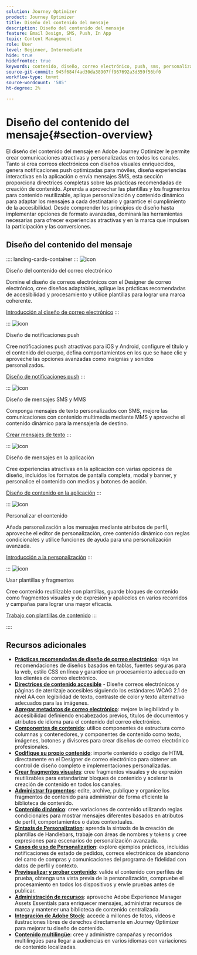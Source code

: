 ```yaml
---
solution: Journey Optimizer
product: Journey Optimizer
title: Diseño del contenido del mensaje
description: Diseño del contenido del mensaje
feature: Email Design, SMS, Push, In App
topic: Content Management
role: User
level: Beginner, Intermediate
hide: true
hidefromtoc: true
keywords: contenido, diseño, correo electrónico, push, sms, personalización, plantillas
source-git-commit: 945f684f4ad30da38907ff967692a3d359f56bf0
workflow-type: tm+mt
source-wordcount: '585'
ht-degree: 2%

---
```


# Diseño del contenido del mensaje{#section-overview}

El diseño del contenido del mensaje en Adobe Journey Optimizer le permite crear comunicaciones atractivas y personalizadas en todos los canales. Tanto si crea correos electrónicos con diseños visuales enriquecidos, genera notificaciones push optimizadas para móviles, diseña experiencias interactivas en la aplicación o envía mensajes SMS, esta sección proporciona directrices completas sobre las prácticas recomendadas de creación de contenido. Aprenda a aprovechar las plantillas y los fragmentos para contenido reutilizable, aplique personalización y contenido dinámico para adaptar los mensajes a cada destinatario y garantice el cumplimiento de la accesibilidad. Desde comprender los principios de diseño hasta implementar opciones de formato avanzadas, dominará las herramientas necesarias para ofrecer experiencias atractivas y en la marca que impulsen la participación y las conversiones.

## Diseño del contenido del mensaje

:::: landing-cards-container
:::
![icon](https://cdn.experienceleague.adobe.com/icons/list-check.svg?lang=es)

Diseño del contenido del correo electrónico

Domine el diseño de correos electrónicos con el Designer de correo electrónico, cree diseños adaptables, aplique las prácticas recomendadas de accesibilidad y procesamiento y utilice plantillas para lograr una marca coherente.

[Introducción al diseño de correo electrónico](../email/get-started-email-design.md)
:::

:::
![icon](https://cdn.experienceleague.adobe.com/icons/paper-plane.svg?lang=es)

Diseño de notificaciones push

Cree notificaciones push atractivas para iOS y Android, configure el título y el contenido del cuerpo, defina comportamientos en los que se hace clic y aproveche las opciones avanzadas como insignias y sonidos personalizados.

[Diseño de notificaciones push](../push/design-push.md)
:::

:::
![icon](https://cdn.experienceleague.adobe.com/icons/message.svg?lang=es)

Diseño de mensajes SMS y MMS

Componga mensajes de texto personalizados con SMS, mejore las comunicaciones con contenido multimedia mediante MMS y aproveche el contenido dinámico para la mensajería de destino.

[Crear mensajes de texto](../sms/create-sms.md)
:::

:::
![icon](https://cdn.experienceleague.adobe.com/icons/mobile.svg?lang=es)

Diseño de mensajes en la aplicación

Cree experiencias atractivas en la aplicación con varias opciones de diseño, incluidos los formatos de pantalla completa, modal y banner, y personalice el contenido con medios y botones de acción.

[Diseño de contenido en la aplicación](../in-app/design-in-app.md)
:::

:::
![icon](https://cdn.experienceleague.adobe.com/icons/screwdriver-wrench.svg?lang=es)

Personalizar el contenido

Añada personalización a los mensajes mediante atributos de perfil, aproveche el editor de personalización, cree contenido dinámico con reglas condicionales y utilice funciones de ayuda para una personalización avanzada.

[Introducción a la personalización](../personalization/personalize.md)
:::

:::
![icon](https://cdn.experienceleague.adobe.com/icons/puzzle-piece.svg?lang=es)

Usar plantillas y fragmentos

Cree contenido reutilizable con plantillas, guarde bloques de contenido como fragmentos visuales y de expresión y apalícelos en varios recorridos y campañas para lograr una mayor eficacia.

[Trabajo con plantillas de contenido](../content-management/use-content-templates.md)
:::

::::


## Recursos adicionales

- **[Prácticas recomendadas de diseño de correo electrónico](../email/get-started-email-design.md#best-practices)**: siga las recomendaciones de diseños basados en tablas, fuentes seguras para la web, estilo CSS en línea y garantice un procesamiento adecuado en los clientes de correo electrónico.
- **[Directrices de contenido accesible](../email/accessible-content.md)** - Diseñe correos electrónicos y páginas de aterrizaje accesibles siguiendo los estándares WCAG 2.1 de nivel AA con legibilidad de texto, contraste de color y texto alternativo adecuados para las imágenes.
- **[Agregar metadatos de correo electrónico](../email/email-metadata.md)**: mejore la legibilidad y la accesibilidad definiendo encabezados previos, títulos de documentos y atributos de idioma para el contenido del correo electrónico.
- **[Componentes de contenido](../email/content-components.md)**: utilice componentes de estructura como columnas y contenedores, y componentes de contenido como texto, imágenes, botones y divisores para crear diseños de correo electrónico profesionales.
- **[Codifique su propio contenido](../email/code-content.md)**: importe contenido o código de HTML directamente en el Designer de correo electrónico para obtener un control de diseño completo e implementaciones personalizadas.
- **[Crear fragmentos visuales](../content-management/create-fragments.md)**: cree fragmentos visuales y de expresión reutilizables para estandarizar bloques de contenido y acelerar la creación de contenido en todos los canales.
- **[Administrar fragmentos](../content-management/manage-fragments.md)**: edite, archive, publique y organice los fragmentos de contenido para administrar de forma eficiente la biblioteca de contenido.
- **[Contenido dinámico](../personalization/dynamic-content.md)**: cree variaciones de contenido utilizando reglas condicionales para mostrar mensajes diferentes basados en atributos de perfil, comportamientos o datos contextuales.
- **[Sintaxis de Personalization](../personalization/personalization-syntax.md)**: aprenda la sintaxis de la creación de plantillas de Handlebars, trabaje con áreas de nombres y tokens y cree expresiones para escenarios de personalización avanzada.
- **[Casos de uso de Personalization](../personalization/personalization-use-case.md)**: explore ejemplos prácticos, incluidas notificaciones de estado de pedidos, correos electrónicos de abandono del carro de compras y comunicaciones del programa de fidelidad con datos de perfil y contexto.
- **[Previsualizar y probar contenido](../content-management/preview-test.md)**: valide el contenido con perfiles de prueba, obtenga una vista previa de la personalización, compruebe el procesamiento en todos los dispositivos y envíe pruebas antes de publicar.
- **[Administración de recursos](../integrations/assets.md)**: aproveche Adobe Experience Manager Assets Essentials para enriquecer mensajes, administrar recursos de marca y mantener una biblioteca de contenido centralizada.
- **[Integración de Adobe Stock](../integrations/stock.md)**: accede a millones de fotos, vídeos e ilustraciones libres de derechos directamente en Journey Optimizer para mejorar tu diseño de contenido.
- **[Contenido multilingüe](../content-management/multilingual-gs.md)**: cree y administre campañas y recorridos multilingües para llegar a audiencias en varios idiomas con variaciones de contenido localizadas.


